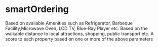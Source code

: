 # smartOrdering
Based on available Amenities such as Refrigerator, Barbeque Facility,Microwave Oven, LCD TV, Blue-Ray Player etc.  Based on the walkable distance to local attractions, shopping, public transport etc.  A score to each property based on one or more of the above parameters
